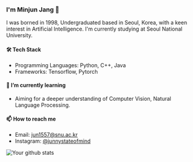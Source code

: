 ### I'm Minjun Jang 👋

I was borned in 1998, Undergraduated based in Seoul, Korea, with a keen interest in Artificial Intelligence. I'm currently studying at Seoul National University.

#### 🛠 Tech Stack
- Programming Languages: Python, C++, Java
- Frameworks: Tensorflow, Pytorch


#### 🌱 I’m currently learning
- Aiming for a deeper understanding of Computer Vision, Natural Language Processing.

#### 📫 How to reach me
- Email: jun1557@snu.ac.kr
- Instagram: [@junnystateofmind](https://instagram.com/junnstateofmind)

![Your github stats](https://github-readme-stats.vercel.app/api?username=junnystateofmind&show_icons=true)

